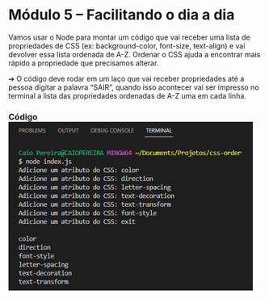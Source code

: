 # Módulo 5 – Facilitando o dia a dia

Vamos usar o Node para montar um código que vai receber uma lista de
propriedades de CSS (ex: background-color, font-size, text-align) e vai devolver
essa lista ordenada de A-Z. Ordenar o CSS ajuda a encontrar mais rápido a
propriedade que precisamos alterar. <br>

➔ O código deve rodar em um laço que vai receber propriedades até a
pessoa digitar a palavra “SAIR”, quando isso acontecer vai ser impresso
no terminal a lista das propriedades ordenadas de A-Z uma em cada linha.

<h3> Código <br>

<img src="https://raw.githubusercontent.com/caaiopereira/css-order/main/img/code-exit.PNG" />
